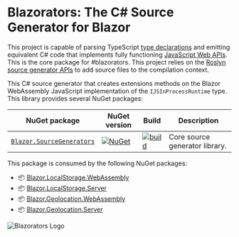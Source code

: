 ﻿# Blazorators: The C# Source Generator for Blazor

This project is capable of parsing TypeScript [type declarations][types] and emitting equivalent C# code 
that implements fully functioning [JavaScript Web APIs][web-apis]. This is the core package for #blazorators. This 
project relies on the [Roslyn source generator APIs][source-gen] to add source files to the compilation context.

[types]: https://www.typescriptlang.org/docs/handbook/2/type-declarations.html
[web-apis]: https://developer.mozilla.org/docs/Web/API
[source-gen]: https://docs.microsoft.com/dotnet/csharp/roslyn-sdk/source-generators-overview?wt.mc_id=dapine

This C# source generator that creates extensions methods on the Blazor WebAssembly JavaScript implementation of the `IJSInProcessRuntime` type. This library provides several NuGet packages:

| NuGet package | NuGet version | Build | Description |
|--|--|--|--|
| [`Blazor.SourceGenerators`](https://www.nuget.org/packages/Blazor.SourceGenerators) | [![NuGet](https://img.shields.io/nuget/v/Blazor.SourceGenerators.svg?style=flat)](https://www.nuget.org/packages/Blazor.SourceGenerators) | [![build](https://github.com/IEvangelist/blazorators/actions/workflows/build-validation.yml/badge.svg)](https://github.com/IEvangelist/blazorators/actions/workflows/build-validation.yml) | Core source generator library. |

This package is consumed by the following NuGet packages:

- 📦 [Blazor.LocalStorage.WebAssembly](https://www.nuget.org/packages/Blazor.LocalStorage.WebAssembly)
- 📦 [Blazor.LocalStorage.Server](https://www.nuget.org/packages/Blazor.LocalStorage.Server)
- 📦 [Blazor.Geolocation.WebAssembly](https://www.nuget.org/packages/Blazor.Geolocation.WebAssembly)
- 📦 [Blazor.Geolocation.Server](https://www.nuget.org/packages/Blazor.Geolocation.Server)

![Blazorators Logo](https://raw.githubusercontent.com/IEvangelist/blazorators/main/logo.png)
